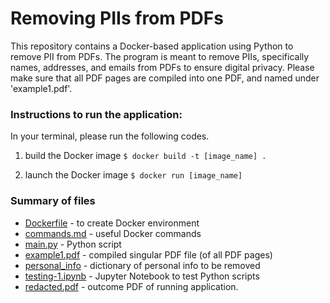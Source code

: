 # Removing PIIs from PDFs

This repository contains a Docker-based application using Python to remove PII from PDFs. The program is meant to remove PIIs, specifically names, addresses, and emails from PDFs to ensure digital privacy. Please make sure that all PDF pages are compiled into one PDF, and named under 'example1.pdf'. 

### Instructions to run the application:
In your terminal, please run the following codes.

1. build the Docker image 
`$ docker build -t [image_name] . `

2. launch the Docker image
`$ docker run [image_name]`

### Summary of files
- [Dockerfile](https://github.com/redcarrott/Personal-Projects/blob/main/Dockerfile) - to create Docker environment
- [commands.md](https://github.com/redcarrott/Personal-Projects/blob/main/commands.md) - useful Docker commands
- [main.py](https://github.com/redcarrott/Personal-Projects/blob/main/main.py) - Python script
- [example1.pdf](https://github.com/redcarrott/Personal-Projects/blob/main/example1.pdf) - compiled singular PDF file (of all PDF pages)
- [personal_info](https://github.com/redcarrott/Personal-Projects/blob/main/personal_info.txt) - dictionary of personal info to be removed
- [testing-1.ipynb](https://github.com/redcarrott/Personal-Projects/blob/main/testing-1.ipynb) - Jupyter Notebook to test Python scripts
- [redacted.pdf](https://github.com/redcarrott/Personal-Projects/blob/main/redacted.pdf) - outcome PDF of running application.
